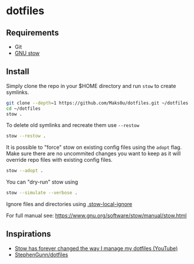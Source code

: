 # dotfiles

## Requirements

-   Git
-   [GNU stow](https://www.gnu.org/software/stow/manual/stow.html)

## Install

Simply clone the repo in your $HOME directory and run `stow` to create symlinks.

```bash
git clone --depth=1 https://github.com/Maks0u/dotfiles.git ~/dotfiles
cd ~/dotfiles
stow .
```

To delete old symlinks and recreate them use `--restow`

```bash
stow --restow .
```

It is possible to "force" stow on existing config files using the `adopt` flag.  
Make sure there are no uncommited changes you want to keep as it will override repo files with existing config files.

```bash
stow --adopt .
```

You can "dry-run" stow using

```bash
stow --simulate --verbose .
```

Ignore files and directories using [.stow-local-ignore](./.stow-local-ignore)

For full manual see: https://www.gnu.org/software/stow/manual/stow.html

## Inspirations

-   [Stow has forever changed the way I manage my dotfiles (YouTube)](https://www.youtube.com/watch?v=y6XCebnB9gs)
-   [StephenGunn/dotfiles](https://github.com/StephenGunn/dotfiles)
